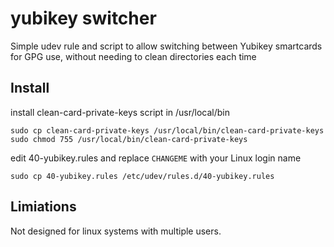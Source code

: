 # yubikey switcher

Simple udev rule and script to allow switching between Yubikey smartcards 
for GPG use, without needing to clean directories each time

Install
-----
install clean-card-private-keys script in /usr/local/bin 

```
sudo cp clean-card-private-keys /usr/local/bin/clean-card-private-keys
sudo chmod 755 /usr/local/bin/clean-card-private-keys
```

edit 40-yubikey.rules and replace ```CHANGEME``` with your Linux login name

```
sudo cp 40-yubikey.rules /etc/udev/rules.d/40-yubikey.rules
```

Limiations
----------
Not designed for linux systems with multiple users.
